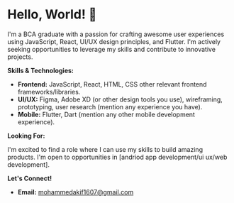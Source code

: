 # Hello, World! 👋

I'm a BCA graduate with a passion for crafting awesome user experiences using JavaScript, React, UI/UX design principles, and Flutter. I'm actively seeking opportunities to leverage my skills and contribute to innovative projects.

**Skills & Technologies:**

*   **Frontend:** JavaScript, React, HTML, CSS other relevant frontend frameworks/libraries.
*   **UI/UX:** Figma, Adobe XD (or other design tools you use), wireframing, prototyping, user research (mention any experience you have).
*   **Mobile:** Flutter, Dart (mention any other mobile development experience).

**Looking For:**

I'm excited to find a role where I can use my skills to build amazing products.  I'm open to opportunities in [andriod app development/ui ux/web development].

**Let's Connect!**

*   **Email:** mohammedakif1607@gmail.com

<!---
akif160705/akif160705 is a ✨ special ✨ repository because its `README.md` (this file) appears on your GitHub profile.
You can click the Preview link to take a look at your changes.
--->
